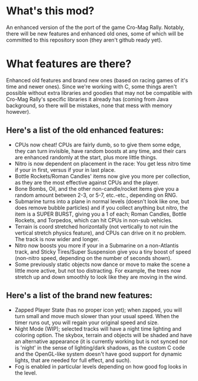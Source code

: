 # What's this mod?
An enhanced version of the the port of the game Cro-Mag Rally.
Notably, there will be new features and enhanced old ones, some of which will be committed to this repository soon (they aren't github ready yet).

# What features are there?
Enhanced old features and brand new ones (based on racing games of it's time and newer ones). 
Since we're working with C, some things aren't possible without extra libraries and goodies that may not be compatible with Cro-Mag Rally's specific libraries it already has
(coming from Java background, so there will be mistakes, none that mess with memory however).

## Here's a list of the old enhanced features:

- CPUs now cheat! CPUs are fairly dumb, so to give them some edge, they can turn invisible, have random boosts at any time, and their cars are enhanced randomly at the start, plus more little things.
- Nitro is now dependent on placement in the race: You get less nitro time if your in first, versus if your in last place.
- Bottle Rockets/Roman Candles' items now give you more per collection, as they are the most effective against CPUs and the player.
- Bone Bombs, Oil, and the other non-candle/rocket items give you a random amount between 2-3, or 5-7, etc.-etc., depending on RNG.
- Submarine turns into a plane in normal levels (doesn't look like one, but does remove bubble particles) and if you collect anything but nitro, the item is a SUPER BURST, giving you a 1 of each; Roman Candles, Bottle Rockets, and Torpedos, which can hit CPUs in non-sub vehicles.
- Terrain is coord stretched horizontally (not vertically to not ruin the vertical stretch physics feature), and CPUs can drive on it no problem. The track is now wider and longer.
- Nitro now boosts you more if your in a Submarine on a non-Atlantis track, and Sticky Tires/Super Suspension give you a tiny boost of speed (non-nitro speed, depending on the number of seconds shown).
- Some previously static objects now dance or move to make the scene a little more active, but not too distracting. For example, the trees now stretch up and down smoothly to look like they are moving in the wind.

## Here's a list of the brand new features:
- Zapped Player State (has no proper icon yet); when zapped, you will turn small and move much slower than your usual speed. When the timer runs out, you will regain your original speed and size.
- Night Mode (WIP); selected tracks will have a night time lighting and coloring option. The skybox, terrain and objects will be shaded and have an alternative appearance (it is currently working but is not synced nor is 'night' in the sense of lighting/dark shadows, as the custom C code and the OpenGL-like system doesn't have good support for dynamic lights, that are needed for full effect, and such).
- Fog is enabled in particular levels depending on how good fog looks in the level.
